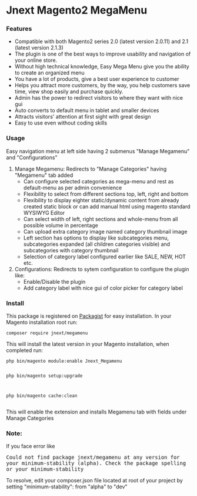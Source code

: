 # Jnext Magento2 MegaMenu
<h3>Features</h3>
<ul>
	<li>Compatible with both Magento2 series 2.0 (latest version 2.0.11) and 2.1 (latest version 2.1.3)</li>
	<li>The plugin is one of the best ways to improve usability and navigation of your online store.</li>
	<li>Without high technical knowledge, Easy Mega Menu give you the ability to create an organized menu</li>
	<li>You have a lot of products, give a best user experience to customer</li>
	<li>Helps you attract more customers, by the way, you help customers save time, view shop easily and purchase quickly.</li>
	<li>Admin has the power to redirect visitors to where they want with nice gui</li>
	<li>Auto converts to default menu in tablet and smaller devices</li>
	<li>Attracts visitors' attention at first sight with great design</li>
	<li>Easy to use even without coding skills</li>
</ul>
<h3>Usage</h3>
<p>Easy navigation menu at left side having 2 submenus "Manage Megamenu" and "Configurations"</p>
<ol>
	<li>Manage Megamenu: Redirects to "Manage Categories" having "Megamenu" tab added
		<ul>
			<li>Can configure selected categories as mega-menu and rest as default-menu as per admin convenience</li>
			<li>Flexibility to select from different sections top, left, right and bottom</li>
			<li>Flexibility to display eighter static/dynamic content from already created static block or can add manual html using magento standard WYSIWYG Editor</li>
			<li>Can select width of left, right sections and whole-menu from all possible volume in percentage</li>
			<li>Can upload extra category image named category thumbnail image</li>
			<li>Left section has options to display like subcategories menu, subcategories expanded (all children categories visible) and subcategories with category thumbnail</li>
			<li>Selection of category label configured earlier like SALE, NEW, HOT etc.</li>
		</ul>
	</li>
	<li>Configurations: Redirects to sytem configuration to configure the plugin like:
		<ul>
			<li>Enable/Disable the plugin</li>
			<li>Add category label with nice gui of color picker for category label</li>
		</ul>
	</li>
</ol>
<h3>Install</h3>
<p>This package is registered on <a href="https://packagist.org/packages/jnext/megamenu">Packagist</a> for easy installation. In your Magento installation root run:</p>
<p><code>composer require jnext/megamenu</code></p>
<p>This will install the latest version in your Magento installation, when completed run:</p>
<pre><code>php bin/magento module:enable Jnext_Megamenu

php bin/magento setup:upgrade

php bin/magento cache:clean
</code></pre>
<p>This will enable the extension and installs Megamenu tab with fields under Manage Categories</p>
<h3>Note:</h3>
<p>If you face error like</p>
<p><tt>Could not find package jnext/megamenu at any version for your minimum-stability (alpha). Check the package spelling or your minimum-stability</tt></p>
<p>To resolve, edit your composer.json file located at root of your project by setting "minimum-stability": from "alpha" to "dev"</p>
